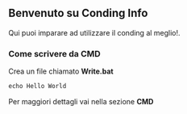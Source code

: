 ## Benvenuto su Conding Info

Qui puoi imparare ad utilizzare il conding al meglio!.

### Come scrivere da CMD

Crea un file chiamato **Write.bat**
```markdown
echo Hello World
```

Per maggiori dettagli vai nella sezione **CMD**



